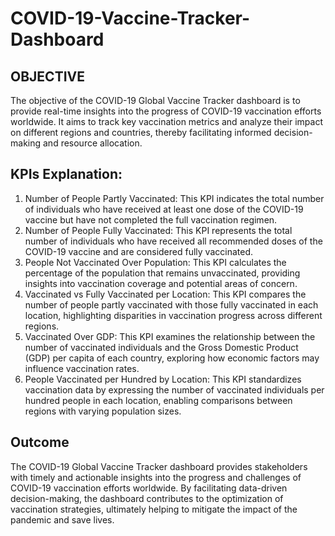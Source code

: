 # COVID-19-Vaccine-Tracker-Dashboard

## OBJECTIVE
The objective of the COVID-19 Global Vaccine Tracker dashboard is to provide real-time insights into the progress of COVID-19 vaccination efforts worldwide. It aims to track key vaccination metrics and analyze their impact on different regions and countries, thereby facilitating informed decision-making and resource allocation.

## KPIs Explanation:
1. Number of People Partly Vaccinated: This KPI indicates the total number of individuals who have received at least one dose of the COVID-19 vaccine but have not completed the full vaccination regimen.
2. Number of People Fully Vaccinated: This KPI represents the total number of individuals who have received all recommended doses of the COVID-19 vaccine and are considered fully vaccinated.
3. People Not Vaccinated Over Population: This KPI calculates the percentage of the population that remains unvaccinated, providing insights into vaccination coverage and potential areas of concern.
4. Vaccinated vs Fully Vaccinated per Location: This KPI compares the number of people partly vaccinated with those fully vaccinated in each location, highlighting disparities in vaccination progress across different regions.
5. Vaccinated Over GDP: This KPI examines the relationship between the number of vaccinated individuals and the Gross Domestic Product (GDP) per capita of each country, exploring how economic factors may influence vaccination rates.
6. People Vaccinated per Hundred by Location: This KPI standardizes vaccination data by expressing the number of vaccinated individuals per hundred people in each location, enabling comparisons between regions with varying population sizes.

## Outcome
The COVID-19 Global Vaccine Tracker dashboard provides stakeholders with timely and actionable insights into the progress and challenges of COVID-19 vaccination efforts worldwide. By facilitating data-driven decision-making, the dashboard contributes to the optimization of vaccination strategies, ultimately helping to mitigate the impact of the pandemic and save lives.

